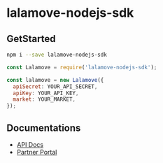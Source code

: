 # lalamove-nodejs-sdk

## GetStarted

```bash
npm i --save lalamove-nodejs-sdk
```

```js
const Lalamove = require('lalamove-nodejs-sdk');

const lalamove = new Lalamove({
  apiSecret: YOUR_API_SECRET,
  apiKey: YOUR_API_KEY,
  market: YOUR_MARKET,
});

```

## Documentations

- [API Docs](https://developers.lalamove.com/)
- [Partner Portal]( https://partnerportal.lalamove.com)
